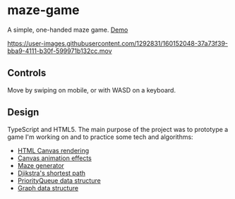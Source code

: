 # maze-game
A simple, one-handed maze game. 
[Demo](https://maze-game-plum.vercel.app/)

https://user-images.githubusercontent.com/1292831/160152048-37a73f39-bba9-4111-b30f-599971b132cc.mov

## Controls
Move by swiping on mobile, or with WASD on a keyboard.

## Design
TypeScript and HTML5. The main purpose of the project was to prototype a game I'm working on and to practice some tech and algorithms:
- [HTML Canvas rendering](https://github.com/bonkrat/maze-game/blob/main/src/class/GameRenderer.ts)
- [Canvas animation effects](https://github.com/bonkrat/maze-game/tree/main/src/class/Effects)
- [Maze generator](https://github.com/bonkrat/maze-game/blob/main/src/class/Maze/MazeManager.ts#L70)
- [Djikstra's shortest path](https://github.com/bonkrat/maze-game/blob/main/src/class/Maze/MazeManager.ts#L109) 
- [PriorityQueue data structure](https://github.com/bonkrat/maze-game/blob/main/src/class/PriorityQueue.ts)
- [Graph data structure](https://github.com/bonkrat/maze-game/blob/main/src/class/Graph/Graph.ts)
